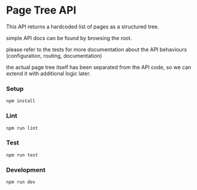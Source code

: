 # Page Tree API
This API returns a hardcoded list of pages as a structured tree.

simple API docs can be found by browsing the root.

please refer to the tests for more documentation about the API behaviours (configuration, routing, documentation)

the actual page tree itself has been separated from the API code, so we can extend it with additional logic later.

### Setup

```
npm install
```

### Lint

```
npm run lint
```

### Test

```
npm run test
```

### Development

```
npm run dev
```
